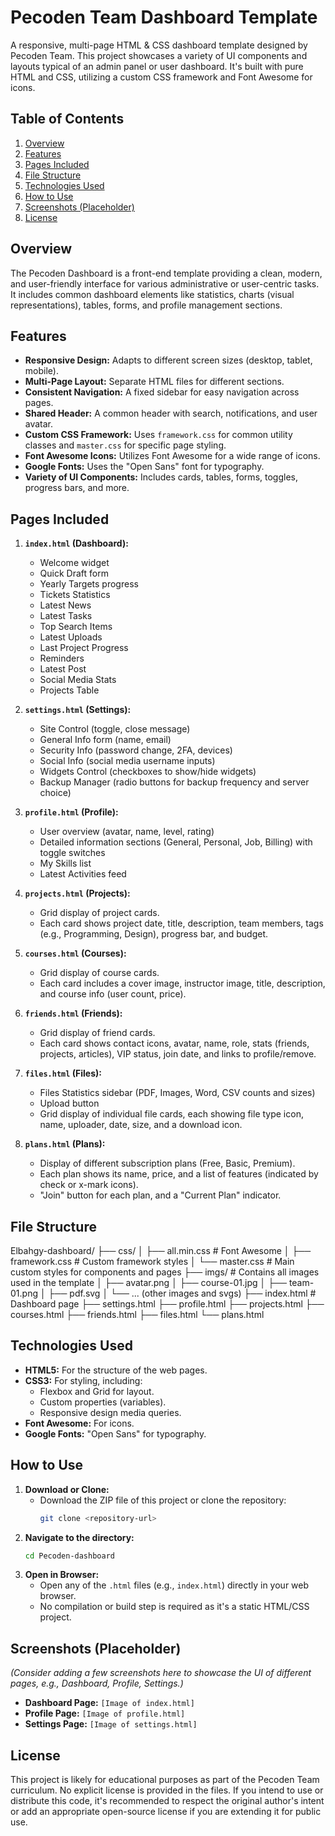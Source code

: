 # Pecoden Team Dashboard Template

A responsive, multi-page HTML & CSS dashboard template designed by Pecoden Team. This project showcases a variety of UI components and layouts typical of an admin panel or user dashboard. It's built with pure HTML and CSS, utilizing a custom CSS framework and Font Awesome for icons.

## Table of Contents

1.  [Overview](#overview)
2.  [Features](#features)
3.  [Pages Included](#pages-included)
4.  [File Structure](#file-structure)
5.  [Technologies Used](#technologies-used)
6.  [How to Use](#how-to-use)
7.  [Screenshots (Placeholder)](#screenshots-placeholder)
8.  [License](#license)

## Overview

The Pecoden Dashboard is a front-end template providing a clean, modern, and user-friendly interface for various administrative or user-centric tasks. It includes common dashboard elements like statistics, charts (visual representations), tables, forms, and profile management sections.

## Features

*   **Responsive Design:** Adapts to different screen sizes (desktop, tablet, mobile).
*   **Multi-Page Layout:** Separate HTML files for different sections.
*   **Consistent Navigation:** A fixed sidebar for easy navigation across pages.
*   **Shared Header:** A common header with search, notifications, and user avatar.
*   **Custom CSS Framework:** Uses `framework.css` for common utility classes and `master.css` for specific page styling.
*   **Font Awesome Icons:** Utilizes Font Awesome for a wide range of icons.
*   **Google Fonts:** Uses the "Open Sans" font for typography.
*   **Variety of UI Components:** Includes cards, tables, forms, toggles, progress bars, and more.

## Pages Included

1.  **`index.html` (Dashboard):**
    *   Welcome widget
    *   Quick Draft form
    *   Yearly Targets progress
    *   Tickets Statistics
    *   Latest News
    *   Latest Tasks
    *   Top Search Items
    *   Latest Uploads
    *   Last Project Progress
    *   Reminders
    *   Latest Post
    *   Social Media Stats
    *   Projects Table

2.  **`settings.html` (Settings):**
    *   Site Control (toggle, close message)
    *   General Info form (name, email)
    *   Security Info (password change, 2FA, devices)
    *   Social Info (social media username inputs)
    *   Widgets Control (checkboxes to show/hide widgets)
    *   Backup Manager (radio buttons for backup frequency and server choice)

3.  **`profile.html` (Profile):**
    *   User overview (avatar, name, level, rating)
    *   Detailed information sections (General, Personal, Job, Billing) with toggle switches
    *   My Skills list
    *   Latest Activities feed

4.  **`projects.html` (Projects):**
    *   Grid display of project cards.
    *   Each card shows project date, title, description, team members, tags (e.g., Programming, Design), progress bar, and budget.

5.  **`courses.html` (Courses):**
    *   Grid display of course cards.
    *   Each card includes a cover image, instructor image, title, description, and course info (user count, price).

6.  **`friends.html` (Friends):**
    *   Grid display of friend cards.
    *   Each card shows contact icons, avatar, name, role, stats (friends, projects, articles), VIP status, join date, and links to profile/remove.

7.  **`files.html` (Files):**
    *   Files Statistics sidebar (PDF, Images, Word, CSV counts and sizes)
    *   Upload button
    *   Grid display of individual file cards, each showing file type icon, name, uploader, date, size, and a download icon.

8.  **`plans.html` (Plans):**
    *   Display of different subscription plans (Free, Basic, Premium).
    *   Each plan shows its name, price, and a list of features (indicated by check or x-mark icons).
    *   "Join" button for each plan, and a "Current Plan" indicator.

## File Structure
Elbahgy-dashboard/
├── css/
│ ├── all.min.css # Font Awesome
│ ├── framework.css # Custom framework styles
│ └── master.css # Main custom styles for components and pages
├── imgs/ # Contains all images used in the template
│ ├── avatar.png
│ ├── course-01.jpg
│ ├── team-01.png
│ ├── pdf.svg
│ └── ... (other images and svgs)
├── index.html # Dashboard page
├── settings.html
├── profile.html
├── projects.html
├── courses.html
├── friends.html
├── files.html
└── plans.html


## Technologies Used

*   **HTML5:** For the structure of the web pages.
*   **CSS3:** For styling, including:
    *   Flexbox and Grid for layout.
    *   Custom properties (variables).
    *   Responsive design media queries.
*   **Font Awesome:** For icons.
*   **Google Fonts:** "Open Sans" for typography.

## How to Use

1.  **Download or Clone:**
    *   Download the ZIP file of this project or clone the repository:
        ```bash
        git clone <repository-url>
        ```
2.  **Navigate to the directory:**
    ```bash
    cd Pecoden-dashboard
    ```
3.  **Open in Browser:**
    *   Open any of the `.html` files (e.g., `index.html`) directly in your web browser.
    *   No compilation or build step is required as it's a static HTML/CSS project.

## Screenshots (Placeholder)

*(Consider adding a few screenshots here to showcase the UI of different pages, e.g., Dashboard, Profile, Settings.)*

*   **Dashboard Page:**
    `[Image of index.html]`
*   **Profile Page:**
    `[Image of profile.html]`
*   **Settings Page:**
    `[Image of settings.html]`

## License

This project is likely for educational purposes as part of the Pecoden Team curriculum. No explicit license is provided in the files. If you intend to use or distribute this code, it's recommended to respect the original author's intent or add an appropriate open-source license if you are extending it for public use.